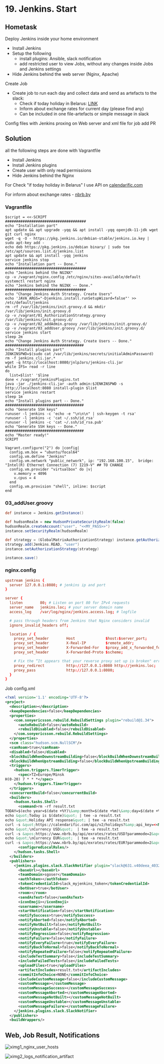 # 19. Jenkins. Start

## Hometask

Deploy Jenkins inside your home environment

- Install Jenkins
- Setup the following
  - install plugins: Ansible, slack notification
  - add restricted user to view Jobs, without any changes inside Jobs and Jenkins settings
- Hide Jenkins behind the web server (Nginx, Apache)

Create Job

- Create job to run each day and collect data and send as artefacts to the slack:
  - Check if today holiday in Belarus: [LINK](https://holidayapi.com/countries/by/2023)
  - Inform about exchange rates for current day (please find any)
  - Can be included in one file-artefacts or simple message in slack

Config files with Jenkins proxing on Web server and xml file for job add PR

## Solution

 all the following steps are done with Vagrantfile

- Install Jenkins
- Install Jenkins plugins
- Create user with only read permissions
- Hide Jenkins behind the Nginx

For Check "if today holiday in Belarus" I use API on [calendarific.com](https://calendarific.com/)

For inform about exchange rates - [nbrb.by](https://www.nbrb.by/apihelp/exrates)

### Vagrantfile

```Vagrantfile
$script = <<-SCRIPT
#####################################
echo "Installation part"
apt update && apt upgrade -yqq && apt install -yqq openjdk-11-jdk wget git curl nginx
wget -q -O - https://pkg.jenkins.io/debian-stable/jenkins.io.key | sudo apt-key add -
echo deb https://pkg.jenkins.io/debian binary/ | sudo tee /etc/apt/sources.list.d/jenkins.list
apt update && apt install -yqq jenkins
service jenkins stop
echo "Installation part -- Done."
#####################################
echo "Jenkins behind the NGINX"
cp -v /vagrant/nginx.config /etc/nginx/sites-available/default
systemctl restart nginx
echo "Jenkins behind the NGINX -- Done."
#####################################
echo "Change Jenkins Auth Strategy. Create Users"
echo 'JAVA_ARGS="-Djenkins.install.runSetupWizard=false"' >> /etc/default/jenkins
rm -rf /var/lib/jenkins/init.groovy.d && mkdir /var/lib/jenkins/init.groovy.d
cp -v /vagrant/01_AuthorizationStrategy.groovy /var/lib/jenkins/init.groovy.d/
cp -v /vagrant/02_addAdmin.groovy /var/lib/jenkins/init.groovy.d/
cp -v /vagrant/03_addUser.groovy /var/lib/jenkins/init.groovy.d/
service jenkins start
sleep 2m
echo "Change Jenkins Auth Strategy. Create Users -- Done."
####################################
echo "Install plugins part"
JENKINSPWD=$(sudo cat /var/lib/jenkins/secrets/initialAdminPassword)
rm -f jenkins_cli.jar.*
wget -q http://localhost:8080/jnlpJars/jenkins-cli.jar
while IFS= read -r line
do
  list=$list' '$line
done < /vagrant/jenkinsPlugins.txt
java -jar ./jenkins-cli.jar -auth admin:$JENKINSPWD -s http://localhost:8080 install-plugin $list
service jenkins restart
sleep 1m
echo "Install plugins part -- Done."
####################################
echo "Generate SSH keys"
runuser -l jenkins -c 'echo -e "\n\n\n" | ssh-keygen -t rsa'
runuser -l jenkins -c 'cat ~/.ssh/id_rsa'
runuser -l jenkins -c 'cat ~/.ssh/id_rsa.pub'
echo "Generate SSH keys -- Done."
####################################
echo "Master ready!"
SCRIPT

Vagrant.configure("2") do |config|
  config.vm.box = "ubuntu/focal64"
  config.vm.define "Jenkins"
  config.vm.network "public_network", ip: "192.168.100.15",  bridge: "Intel(R) Ethernet Connection (7) I219-V" ## TO CHANGE
  config.vm.provider "virtualbox" do |v|
    v.memory = 4096
    v.cpus = 4
  end    
  config.vm.provision "shell", inline: $script
end
```

### 03_addUser.groovy

```groovy
def instance = Jenkins.getInstance()

def hudsonRealm = new HudsonPrivateSecurityRealm(false)
hudsonRealm.createAccount("user", "<<MY_PASS>>")
instance.setSecurityRealm(hudsonRealm)

def strategy = (GlobalMatrixAuthorizationStrategy) instance.getAuthorizationStrategy()
strategy.add(Jenkins.READ, "user")
instance.setAuthorizationStrategy(strategy)

instance.save()
```

### nginx.config

```conf
upstream jenkins {
  server 127.0.0.1:8080; # jenkins ip and port
}

server {
  listen        80; # Listen on port 80 for IPv4 requests
  server_name   jenkins.loc; # your server domain name
  access_log    /var/log/nginx/jenkins.access.log; # logfile

  # pass through headers from Jenkins that Nginx considers invalid
  ignore_invalid_headers off;

  location / {
    proxy_set_header        Host              $host:$server_port;
    proxy_set_header        X-Real-IP         $remote_addr;
    proxy_set_header        X-Forwarded-For   $proxy_add_x_forwarded_for;
    proxy_set_header        X-Forwarded-Proto $scheme;

    # Fix the “It appears that your reverse proxy set up is broken" error.
    proxy_redirect          http://127.0.0.1:8080 http://jenkins.loc;
    proxy_pass              http://127.0.0.1:8080;
  }
}
```

Job config.xml

```xml
<?xml version='1.1' encoding='UTF-8'?>
<project>
  <description></description>
  <keepDependencies>false</keepDependencies>
  <properties>
    <com.sonyericsson.rebuild.RebuildSettings plugin="rebuild@1.34">
      <autoRebuild>false</autoRebuild>
      <rebuildDisabled>false</rebuildDisabled>
    </com.sonyericsson.rebuild.RebuildSettings>
  </properties>
  <scm class="hudson.scm.NullSCM"/>
  <canRoam>true</canRoam>
  <disabled>false</disabled>
  <blockBuildWhenDownstreamBuilding>false</blockBuildWhenDownstreamBuilding>
  <blockBuildWhenUpstreamBuilding>false</blockBuildWhenUpstreamBuilding>
  <triggers>
    <hudson.triggers.TimerTrigger>
      <spec>TZ=Europe/Minsk
H(0-20) 7 * * *</spec>
    </hudson.triggers.TimerTrigger>
  </triggers>
  <concurrentBuild>false</concurrentBuild>
  <builders>
    <hudson.tasks.Shell>
      <command>rm -rf result.txt
TODAY=$(echo year=$(date +%Y)\&amp;month=$(date +%m)\&amp;day=$(date +%d))
echo &quot;Today is $(date)&quot; | tee -a result.txt
echo &quot;Holiday API response&quot; | tee -a result.txt
curl -s &quot;https://calendarific.com/api/v2/holidays?&amp;api_key=<<MY_API_TOKEN>>&amp;country=BY&amp;${TODAY}&quot; | tee -a result.txt
echo &quot;\nCurrency USD&quot;  | tee -a result.txt
curl -s &apos;https://www.nbrb.by/api/exrates/rates/USD?parammode=2&apos;  | tee -a result.txt
echo &quot;\nCurrency EUR&quot;  | tee -a result.txt
curl -s &apos;https://www.nbrb.by/api/exrates/rates/EUR?parammode=2&apos;  | tee -a result.txt</command>
      <configuredLocalRules/>
    </hudson.tasks.Shell>
  </builders>
  <publishers>
    <jenkins.plugins.slack.SlackNotifier plugin="slack@631.v40deea_40323b">
      <baseUrl></baseUrl>
      <teamDomain>sgoser</teamDomain>
      <authToken></authToken>
      <tokenCredentialId>slack_myjenkins_token</tokenCredentialId>
      <botUser>true</botUser>
      <room></room>
      <sendAsText>false</sendAsText>
      <iconEmoji></iconEmoji>
      <username></username>
      <startNotification>false</startNotification>
      <notifySuccess>true</notifySuccess>
      <notifyAborted>false</notifyAborted>
      <notifyNotBuilt>false</notifyNotBuilt>
      <notifyUnstable>false</notifyUnstable>
      <notifyRegression>false</notifyRegression>
      <notifyFailure>false</notifyFailure>
      <notifyEveryFailure>true</notifyEveryFailure>
      <notifyBackToNormal>false</notifyBackToNormal>
      <notifyRepeatedFailure>false</notifyRepeatedFailure>
      <includeTestSummary>false</includeTestSummary>
      <includeFailedTests>false</includeFailedTests>
      <uploadFiles>true</uploadFiles>
      <artifactIncludes>result.txt</artifactIncludes>
      <commitInfoChoice>NONE</commitInfoChoice>
      <includeCustomMessage>false</includeCustomMessage>
      <customMessage></customMessage>
      <customMessageSuccess></customMessageSuccess>
      <customMessageAborted></customMessageAborted>
      <customMessageNotBuilt></customMessageNotBuilt>
      <customMessageUnstable></customMessageUnstable>
      <customMessageFailure></customMessageFailure>
    </jenkins.plugins.slack.SlackNotifier>
  </publishers>
  <buildWrappers/>
```

## Web, Job Result, Notifications

![ximg1_nginx_user_hosts](ximg1_nginx_user_hosts.png)

![ximg2_logs_notification_artifact](ximg2_logs_notification_artifact.png)
